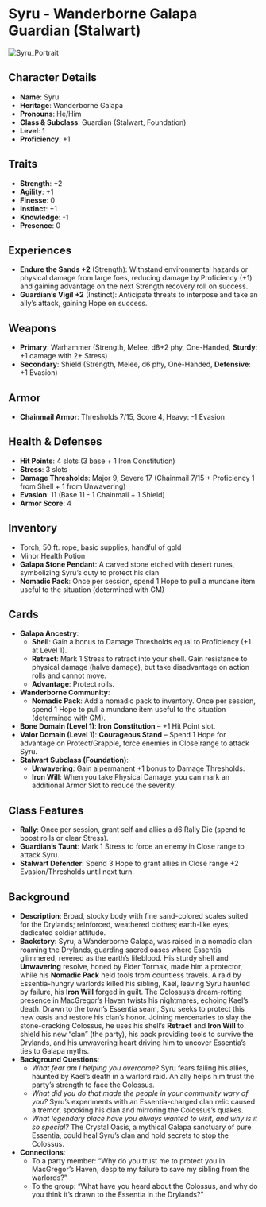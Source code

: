 # Syru - Wanderborne Galapa Guardian (Stalwart)

![Syru_Portrait](./syru_galapa.guardian.jpg)

## Character Details
- **Name**: Syru
- **Heritage**: Wanderborne Galapa
- **Pronouns**: He/Him
- **Class & Subclass**: Guardian (Stalwart, Foundation)
- **Level**: 1
- **Proficiency**: +1

## Traits
- **Strength**: +2
- **Agility**: +1
- **Finesse**: 0
- **Instinct**: +1
- **Knowledge**: -1
- **Presence**: 0

## Experiences
- **Endure the Sands +2** (Strength): Withstand environmental hazards or physical damage from large foes, reducing damage by Proficiency (+1) and gaining advantage on the next Strength recovery roll on success.
- **Guardian’s Vigil +2** (Instinct): Anticipate threats to interpose and take an ally’s attack, gaining Hope on success.

## Weapons
- **Primary**: Warhammer (Strength, Melee, d8+2 phy, One-Handed, **Sturdy**: +1 damage with 2+ Stress)
- **Secondary**: Shield (Strength, Melee, d6 phy, One-Handed, **Defensive**: +1 Evasion)

## Armor
- **Chainmail Armor**: Thresholds 7/15, Score 4, Heavy: -1 Evasion

## Health & Defenses
- **Hit Points**: 4 slots (3 base + 1 Iron Constitution)
- **Stress**: 3 slots
- **Damage Thresholds**: Major 9, Severe 17 (Chainmail 7/15 + Proficiency 1 from Shell + 1 from Unwavering)
- **Evasion**: 11 (Base 11 - 1 Chainmail + 1 Shield)
- **Armor Score**: 4

## Inventory
- Torch, 50 ft. rope, basic supplies, handful of gold
- Minor Health Potion
- **Galapa Stone Pendant**: A carved stone etched with desert runes, symbolizing Syru’s duty to protect his clan
- **Nomadic Pack**: Once per session, spend 1 Hope to pull a mundane item useful to the situation (determined with GM)

## Cards
- **Galapa Ancestry**: 
  - **Shell**: Gain a bonus to Damage Thresholds equal to Proficiency (+1 at Level 1).
  - **Retract**: Mark 1 Stress to retract into your shell. Gain resistance to physical damage (halve damage), but take disadvantage on action rolls and cannot move.
  - **Advantage**: Protect rolls.
- **Wanderborne Community**: 
  - **Nomadic Pack**: Add a nomadic pack to inventory. Once per session, spend 1 Hope to pull a mundane item useful to the situation (determined with GM).
- **Bone Domain (Level 1)**: **Iron Constitution** – +1 Hit Point slot.
- **Valor Domain (Level 1)**: **Courageous Stand** – Spend 1 Hope for advantage on Protect/Grapple, force enemies in Close range to attack Syru.
- **Stalwart Subclass (Foundation)**: 
  - **Unwavering**: Gain a permanent +1 bonus to Damage Thresholds.
  - **Iron Will**: When you take Physical Damage, you can mark an additional Armor Slot to reduce the severity.

## Class Features
- **Rally**: Once per session, grant self and allies a d6 Rally Die (spend to boost rolls or clear Stress).
- **Guardian’s Taunt**: Mark 1 Stress to force an enemy in Close range to attack Syru.
- **Stalwart Defender**: Spend 3 Hope to grant allies in Close range +2 Evasion/Thresholds until next turn.

## Background
- **Description**: Broad, stocky body with fine sand-colored scales suited for the Drylands; reinforced, weathered clothes; earth-like eyes; dedicated soldier attitude.
- **Backstory**: Syru, a Wanderborne Galapa, was raised in a nomadic clan roaming the Drylands, guarding sacred oases where Essentia glimmered, revered as the earth’s lifeblood. His sturdy shell and **Unwavering** resolve, honed by Elder Tormak, made him a protector, while his **Nomadic Pack** held tools from countless travels. A raid by Essentia-hungry warlords killed his sibling, Kael, leaving Syru haunted by failure, his **Iron Will** forged in guilt. The Colossus’s dream-rotting presence in MacGregor’s Haven twists his nightmares, echoing Kael’s death. Drawn to the town’s Essentia seam, Syru seeks to protect this new oasis and restore his clan’s honor. Joining mercenaries to slay the stone-cracking Colossus, he uses his shell’s **Retract** and **Iron Will** to shield his new “clan” (the party), his pack providing tools to survive the Drylands, and his unwavering heart driving him to uncover Essentia’s ties to Galapa myths.
- **Background Questions**:
  - *What fear am I helping you overcome?* Syru fears failing his allies, haunted by Kael’s death in a warlord raid. An ally helps him trust the party’s strength to face the Colossus.
  - *What did you do that made the people in your community wary of you?* Syru’s experiments with an Essentia-charged clan relic caused a tremor, spooking his clan and mirroring the Colossus’s quakes.
  - *What legendary place have you always wanted to visit, and why is it so special?* The Crystal Oasis, a mythical Galapa sanctuary of pure Essentia, could heal Syru’s clan and hold secrets to stop the Colossus.
- **Connections**:
  - To a party member: “Why do you trust me to protect you in MacGregor’s Haven, despite my failure to save my sibling from the warlords?”
  - To the group: “What have you heard about the Colossus, and why do you think it’s drawn to the Essentia in the Drylands?”